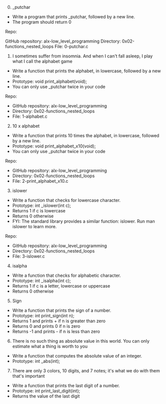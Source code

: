 0. _putchar
- Write a program that prints _putchar, followed by a new line.
- The program should return 0

Repo:

GitHub repository: alx-low_level_programming
Directory: 0x02-functions_nested_loops
File: 0-putchar.c

1. I sometimes suffer from insomnia. And when I can't fall asleep, I play what I call the alphabet game
- Write a function that prints the alphabet, in lowercase, followed by a new line.
- Prototype: void print_alphabet(void);
- You can only use _putchar twice in your code

Repo:

- GitHub repository: alx-low_level_programming
- Directory: 0x02-functions_nested_loops
- File: 1-alphabet.c


2. 10 x alphabet
- Write a function that prints 10 times the alphabet, in lowercase, followed by a new line.
- Prototype: void print_alphabet_x10(void);
- You can only use _putchar twice in your code

Repo:

- GitHub repository: alx-low_level_programming
- Directory: 0x02-functions_nested_loops
- File: 2-print_alphabet_x10.c

3. islower
- Write a function that checks for lowercase character.
- Prototype: int _islower(int c);
- Returns 1 if c is lowercase
- Returns 0 otherwise
- FYI: The standard library provides a similar function: islower. Run man islower to learn more.

Repo:

- GitHub repository: alx-low_level_programming
- Directory: 0x02-functions_nested_loops
- File: 3-islower.c

4. isalpha
- Write a function that checks for alphabetic character.
- Prototype: int _isalpha(int c);
- Returns 1 if c is a letter, lowercase or uppercase
- Returns 0 otherwise

5. Sign
- Write a function that prints the sign of a number.
- Prototype: int print_sign(int n);
- Returns 1 and prints + if n is greater than zero
- Returns 0 and prints 0 if n is zero
- Returns -1 and prints - if n is less than zero

6. There is no such thing as absolute value in this world. You can only estimate what a thing is worth to you
- Write a function that computes the absolute value of an integer.
- Prototype: int _abs(int);

7. There are only 3 colors, 10 digits, and 7 notes; it's what we do with them that's important
- Write a function that prints the last digit of a number.
- Prototype: int print_last_digit(int);
- Returns the value of the last digit

